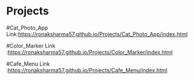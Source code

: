 # Projects
#Cat_Photo_App Link:https://ronaksharma57.github.io/Projects/Cat_Photo_App/index.html

#Color_Marker Link :https://ronaksharma57.github.io/Projects/Color_Marker/index.html

#Cafe_Menu Link :https://ronaksharma57.github.io/Projects/Cafe_Menu/index.html
